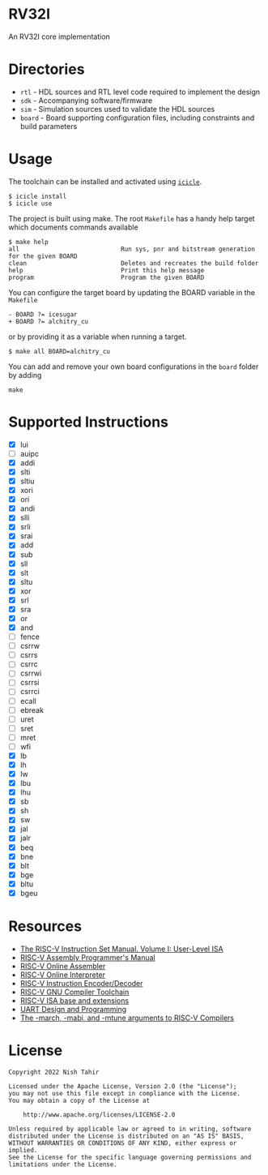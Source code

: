 # RV32I
An RV32I core implementation

# Directories

* `rtl` - HDL sources and RTL level code required to implement the design
* `sdk` - Accompanying software/firmware
* `sim` - Simulation sources used to validate the HDL sources
* `board` - Board supporting configuration files, including constraints and build parameters

# Usage

The toolchain can be installed and activated using [`icicle`](https://github.com/nishtahir/icicle).

```
$ icicle install
$ icicle use
```

The project is built using make. The root `Makefile` has a handy help target which documents commands available

```
$ make help
all                            Run sys, pnr and bitstream generation for the given BOARD
clean                          Deletes and recreates the build folder
help                           Print this help message
program                        Program the given BOARD
```

You can configure the target board by updating the BOARD variable in the `Makefile` 

```
- BOARD ?= icesugar
+ BOARD ?= alchitry_cu
```

or by providing it as a variable when running a target.

```
$ make all BOARD=alchitry_cu 
```

You can add and remove your own board configurations in the `board` folder by adding 

```
make 
```

# Supported Instructions

- [x] lui 
- [ ] auipc 
- [x] addi 
- [x] slti 
- [x] sltiu 
- [x] xori 
- [x] ori 
- [x] andi 
- [x] slli 
- [x] srli 
- [x] srai 
- [x] add 
- [x] sub 
- [x] sll 
- [x] slt 
- [x] sltu 
- [x] xor 
- [x] srl 
- [x] sra 
- [x] or 
- [x] and 
- [ ] fence 
- [ ] csrrw 
- [ ] csrrs 
- [ ] csrrc 
- [ ] csrrwi 
- [ ] csrrsi 
- [ ] csrrci 
- [ ] ecall 
- [ ] ebreak 
- [ ] uret 
- [ ] sret 
- [ ] mret 
- [ ] wfi 
- [x] lb 
- [x] lh 
- [x] lw 
- [x] lbu 
- [x] lhu 
- [x] sb 
- [x] sh 
- [x] sw 
- [x] jal 
- [x] jalr 
- [x] beq 
- [x] bne 
- [x] blt 
- [x] bge 
- [x] bltu 
- [x] bgeu 

# Resources

* [The RISC-V Instruction Set Manual. Volume I: User-Level ISA](https://riscv.org/wp-content/uploads/2017/05/riscv-spec-v2.2.pdf)
* [RISC-V Assembly Programmer's Manual](https://github.com/riscv-non-isa/riscv-asm-manual/blob/master/riscv-asm.md)
* [RISC-V Online Assembler](https://riscvasm.lucasteske.dev/#)
* [RISC-V Online Interpreter](https://www.cs.cornell.edu/courses/cs3410/2019sp/riscv/interpreter/)
* [RISC-V Instruction Encoder/Decoder](https://luplab.gitlab.io/rvcodecjs/)
* [RISC-V GNU Compiler Toolchain](https://github.com/riscv-collab/riscv-gnu-toolchain)
* [RISC-V ISA base and extensions](https://en.wikipedia.org/wiki/RISC-V#ISA_base_and_extensions)
* [UART Design and Programming](https://babbage.cs.qc.cuny.edu/courses/cs343/2003_02/UART.html)
* [The -march, -mabi, and -mtune arguments to RISC-V Compilers](https://www.sifive.com/blog/all-aboard-part-1-compiler-args)

# License
```
Copyright 2022 Nish Tahir

Licensed under the Apache License, Version 2.0 (the "License");
you may not use this file except in compliance with the License.
You may obtain a copy of the License at

    http://www.apache.org/licenses/LICENSE-2.0

Unless required by applicable law or agreed to in writing, software
distributed under the License is distributed on an "AS IS" BASIS,
WITHOUT WARRANTIES OR CONDITIONS OF ANY KIND, either express or implied.
See the License for the specific language governing permissions and
limitations under the License.
```